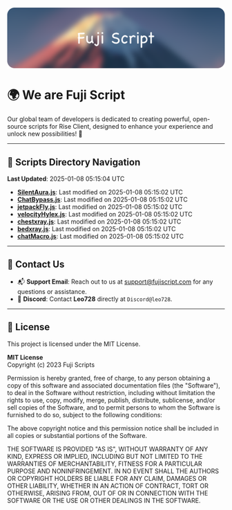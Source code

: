 ![Banner](.github/b.webp)

# 🌍 **We are Fuji Script**

Our global team of developers is dedicated to creating powerful, open-source scripts for Rise Client, designed to enhance your experience and unlock new possibilities! 🌟

---
<!-- SCRIPTS_NAVIGATION_START -->
## 📂 **Scripts Directory Navigation**

**Last Updated**: 2025-01-08 05:15:04 UTC

- **[SilentAura.js](scripts/SilentAura.js)**: Last modified on 2025-01-08 05:15:02 UTC
- **[ChatBypass.js](scripts/ChatBypass.js)**: Last modified on 2025-01-08 05:15:02 UTC
- **[jetpackFly.js](scripts/jetpackFly.js)**: Last modified on 2025-01-08 05:15:02 UTC
- **[velocityHylex.js](scripts/velocityHylex.js)**: Last modified on 2025-01-08 05:15:02 UTC
- **[chestxray.js](scripts/chestxray.js)**: Last modified on 2025-01-08 05:15:02 UTC
- **[bedxray.js](scripts/bedxray.js)**: Last modified on 2025-01-08 05:15:02 UTC
- **[chatMacro.js](scripts/chatMacro.js)**: Last modified on 2025-01-08 05:15:02 UTC

<!-- SCRIPTS_NAVIGATION_END -->

---

## 💬 **Contact Us**  
- 📬 **Support Email**: Reach out to us at [support@fujiscript.com](mailto:support@fujiscript.com) for any questions or assistance.  
- 💬 **Discord**: Contact **Leo728** directly at `Discord@leo728`.

---

## 📜 **License**

This project is licensed under the MIT License.  

**MIT License**  
Copyright (c) 2023 Fuji Scripts  

Permission is hereby granted, free of charge, to any person obtaining a copy of this software and associated documentation files (the "Software"), to deal in the Software without restriction, including without limitation the rights to use, copy, modify, merge, publish, distribute, sublicense, and/or sell copies of the Software, and to permit persons to whom the Software is furnished to do so, subject to the following conditions:  

The above copyright notice and this permission notice shall be included in all copies or substantial portions of the Software.  

THE SOFTWARE IS PROVIDED "AS IS", WITHOUT WARRANTY OF ANY KIND, EXPRESS OR IMPLIED, INCLUDING BUT NOT LIMITED TO THE WARRANTIES OF MERCHANTABILITY, FITNESS FOR A PARTICULAR PURPOSE AND NONINFRINGEMENT. IN NO EVENT SHALL THE AUTHORS OR COPYRIGHT HOLDERS BE LIABLE FOR ANY CLAIM, DAMAGES OR OTHER LIABILITY, WHETHER IN AN ACTION OF CONTRACT, TORT OR OTHERWISE, ARISING FROM, OUT OF OR IN CONNECTION WITH THE SOFTWARE OR THE USE OR OTHER DEALINGS IN THE SOFTWARE.  
